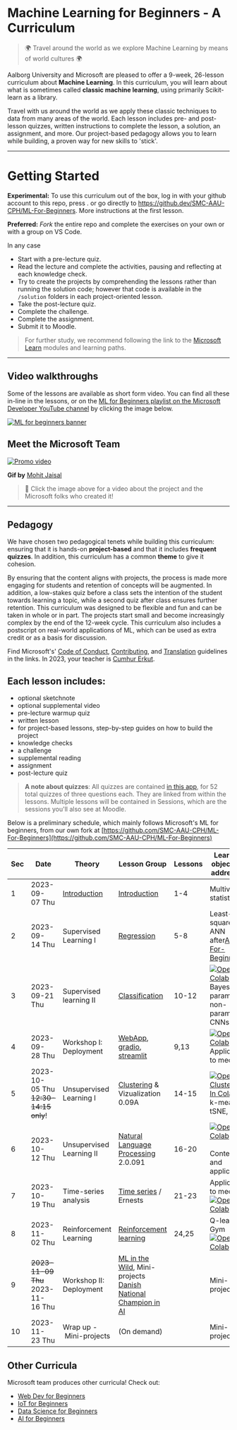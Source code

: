 # Machine Learning for Beginners - A Curriculum

> 🌍 Travel around the world as we explore Machine Learning by means of world cultures 🌍

Aalborg University and Microsoft are pleased to offer a 9-week, 26-lesson curriculum about **Machine Learning**. In this curriculum, you will learn about what is sometimes called **classic machine learning**, using primarily Scikit-learn as a library.

Travel with us around the world as we apply these classic techniques to data from many areas of the world. Each lesson includes pre- and post-lesson quizzes, written instructions to complete the lesson, a solution, an assignment, and more. Our project-based pedagogy allows you to learn while building, a proven way for new skills to 'stick'.

---

# Getting Started

**Experimental:** To use this curriculum out of the box, log in with your github account to this repo, press . or go directly to https://github.dev/SMC-AAU-CPH/ML-For-Beginners. More instructions at the first lesson.

**Preferred:** *Fork* the entire repo and complete the exercises on your own or with a group on VS Code.

In any case

- Start with a pre-lecture quiz.
- Read the lecture and complete the activities, pausing and reflecting at each knowledge check.
- Try to create the projects by comprehending the lessons rather than running the solution code; however that code is available in the `/solution` folders in each project-oriented lesson.
- Take the post-lecture quiz.
- Complete the challenge.
- Complete the assignment.
- Submit it to Moodle.

> For further study, we recommend following the link to the [Microsoft Learn](https://docs.microsoft.com/en-us/users/jenlooper-2911/collections/k7o7tg1gp306q4?WT.mc_id=academic-15963-cxa) modules and learning paths.

---

## Video walkthroughs

Some of the lessons are available as short form video. You can find all these in-line in the lessons, or on the [ML for Beginners playlist on the Microsoft Developer YouTube channel](https://aka.ms/ml-beginners-videos) by clicking the image below.

[![ML for beginners banner](https://github.com/microsoft/ML-For-Beginners/raw/main/ml-for-beginners-video-banner.png)](https://aka.ms/ml-beginners-videos)

## Meet the Microsoft Team

[![Promo video](ml.gif)](https://youtu.be/Tj1XWrDSYJU "Promo video")

**Gif by** [Mohit Jaisal](https://linkedin.com/in/mohitjaisal)

> 🎥 Click the image above for a video about the project and the Microsoft folks who created it!

---

## Pedagogy

We have chosen two pedagogical tenets while building this curriculum: ensuring that it is hands-on **project-based** and that it includes **frequent quizzes**. In addition, this curriculum has a common **theme** to give it cohesion.

By ensuring that the content aligns with projects, the process is made more engaging for students and retention of concepts will be augmented. In addition, a low-stakes quiz before a class sets the intention of the student towards learning a topic, while a second quiz after class ensures further retention. This curriculum was designed to be flexible and fun and can be taken in whole or in part. The projects start small and become increasingly complex by the end of the 12-week cycle. This curriculum also includes a postscript on real-world applications of ML, which can be used as extra credit or as a basis for discussion.

Find Microsoft's' [Code of Conduct](CODE_OF_CONDUCT.md), [Contributing](CONTRIBUTING.md), and [Translation](TRANSLATIONS.md) guidelines in the links. In 2023, your teacher is [Cumhur Erkut](https://cerkut.github.io/).

## Each lesson includes:

- optional sketchnote
- optional supplemental video
- pre-lecture warmup quiz
- written lesson
- for project-based lessons, step-by-step guides on how to build the project
- knowledge checks
- a challenge
- supplemental reading
- assignment
- post-lecture quiz

> **A note about quizzes**: All quizzes are contained [in this app](https://ff-quizzes.netlify.app/en/ml/), for 52 total quizzes of three questions each. They are linked from within the lessons. Multiple lessons will be contained in Sessions, which are the sessions you'll also see at Moodle.

Below is a preliminary schedule, which mainly follows Microsoft's ML for beginners, from our own fork at [https://github.com/SMC-AAU-CPH/ML-For-Beginners](https://github.com/SMC-AAU-CPH/ML-For-Beginners)

| **Sec** | **Date**                              | **Theory**         | **Lesson Group**                                                                                           | **Lessons** | **Learning objectives addressed**                                                                                                                                                                                                                                                                                                                                                                             |
| ------------- | ------------------------------------------- | ------------------------ | ---------------------------------------------------------------------------------------------------------------- | ----------------- | ------------------------------------------------------------------------------------------------------------------------------------------------------------------------------------------------------------------------------------------------------------------------------------------------------------------------------------------------------------------------------------------------------------------- |
| 1             | 2023-09-07 Thu                             | [Introduction]()            | [Introduction](1-Introduction/README.md)                                                                            | 1-4               | Multivariate statistics                                                                                                                                                                                                                                                                                                                                                                                             |
| 2             | 2023-09-14 Thu                             | Supervised Learning I    | [Regression](2-Regression/README.md)                                                                                | 5-8               | Least-squares, ANN after[AI-For-Beginners](https://github.com/microsoft/AI-For-Beginners/blob/main/lessons/3-NeuralNetworks)                                                                                                                                                                                                                                                                                           |
| 3             | 2023-09-21 Thu                              | Supervised learning II   | [Classification](3-Classification/README.md)                                                                        | 10-12             | [![Open In Colab](https://camo.githubusercontent.com/84f0493939e0c4de4e6dbe113251b4bfb5353e57134ffd9fcab6b8714514d4d1/68747470733a2f2f636f6c61622e72657365617263682e676f6f676c652e636f6d2f6173736574732f636f6c61622d62616467652e737667)](https://colab.research.google.com/github/SMC-AAU-CPH/ML-For-Beginners/blob/main/3-Classification/images/3-Classification.ipynb)<br />Bayesian, parametric, non-parametric, CNNs |
| 4             | 2023-09-28 Thu                             | Workshop I: Deployment   | [WebApp](4-Web-App/README.md), [gradio](https://gradio.app/), [streamlit](https://streamlit.io/)                          | 9,13              | [![Open In Colab](https://camo.githubusercontent.com/84f0493939e0c4de4e6dbe113251b4bfb5353e57134ffd9fcab6b8714514d4d1/68747470733a2f2f636f6c61622e72657365617263682e676f6f676c652e636f6d2f6173736574732f636f6c61622d62616467652e737667)](https://colab.research.google.com/github/SMC-AAU-CPH/ML-For-Beginners/blob/main/4-Web-App/images/4-Workshop-VC.ipynb)<br />Application to media                                 |
| 5             | 2023-10-05 Thu<br />~~12:30-14:15 only~~! | Unsupervised Learning I  | [Clustering](5-Clustering/README.md) & Vizualization<br />0.09A                                                     | 14-15             | [![Open 5-Clustering In Colab](https://camo.githubusercontent.com/84f0493939e0c4de4e6dbe113251b4bfb5353e57134ffd9fcab6b8714514d4d1/68747470733a2f2f636f6c61622e72657365617263682e676f6f676c652e636f6d2f6173736574732f636f6c61622d62616467652e737667)](https://colab.research.google.com/github/SMC-AAU-CPH/ML-For-Beginners/blob/main/5-Clustering/images/5-Clustering.ipynb)<br />k-means, tSNE, PCA                    |
| 6             | 2023-10-12 Thu                             | Unsupervised Learning II | [Natural Language Processing](6-NLP/README.md) <br />2.0.091                                                       | 16-20             | [![Open In Colab](https://colab.research.google.com/assets/colab-badge.svg)](https://colab.research.google.com/github/SMC-AAU-CPH/ML-For-Beginners/blob/main/6-NLP/images/6-NLP.ipynb) <br />Context and application                                                                                                                                                                                                    |
| 7             | 2023-10-19 Thu                             | Time-series analysis     | [Time series](7-TimeSeries/README.md) / Ernests                                                                     | 21-23             | Application to media<br />[![Open In Colab](https://colab.research.google.com/assets/colab-badge.svg)](https://colab.research.google.com/github/SMC-AAU-CPH/ML-For-Beginners/blob/main/7-TimeSeries/images/7-TimeSeries.ipynb)                                                                                                                                                                                           |
| 8             | 2023-11-02 Thu                             | Reinforcement Learning   | [Reinforcement learning](8-Reinforcement/README.md)                                                                 | 24,25             | Q-learning, Gym<br />[![Open In Colab](https://camo.githubusercontent.com/84f0493939e0c4de4e6dbe113251b4bfb5353e57134ffd9fcab6b8714514d4d1/68747470733a2f2f636f6c61622e72657365617263682e676f6f676c652e636f6d2f6173736574732f636f6c61622d62616467652e737667)](https://colab.research.google.com/github/SMC-AAU-CPH/ML-For-Beginners/blob/main/8-Reinforcement/images/8-Reinforcement.ipynb)                              |
| 9             | ~~2023-11-09 Thu~~<br />2023-11-16 Thu    | Workshop II: Deployment  | [ML in the Wild](9-Real-World/README.md), Mini-projects<br />[Danish National Champion in AI](https://dmiai.dk/ "DMI-AI") |                   | Mini-projects                                                                                                                                                                                                                                                                                                                                                                                                       |
| 10            | 2023-11-23 Thu                             | Wrap up - Mini-projects | (On demand)                                                                                                      |                   | Mini-projects                                                                                                                                                                                                                                                                                                                                                                                                       |

## Other Curricula

Microsoft team produces other curricula! Check out:

- [Web Dev for Beginners](https://aka.ms/webdev-beginners)
- [IoT for Beginners](https://aka.ms/iot-beginners)
- [Data Science for Beginners](https://aka.ms/datascience-beginners)
- [AI for Beginners](https://aka.ms/ai-beginners)
